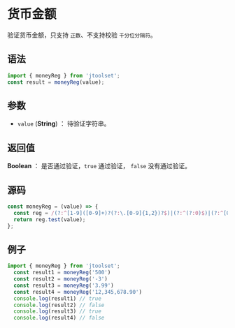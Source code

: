 

# 货币金额

验证货币金额，只支持 `正数`、不支持校验 `千分位分隔符`。

## 语法

```js
import { moneyReg } from 'jtoolset';
const result = moneyReg(value);
```

## 参数

- `value` (**String**) ： 待验证字符串。

## 返回值

**Boolean** ： 是否通过验证，`true` 通过验证， `false` 没有通过验证。

## 源码

```js
const moneyReg = (value) => {
  const reg = /(?:^[1-9]([0-9]+)?(?:\.[0-9]{1,2})?$)|(?:^(?:0)$)|(?:^[0-9]\.[0-9](?:[0-9])?$)/;
  return reg.test(value);
};
```

## 例子

```js
import { moneyReg } from 'jtoolset';
  const result1 = moneyReg('500')
  const result2 = moneyReg('-3')
  const result3 = moneyReg('3.99')
  const result4 = moneyReg('12,345,678.90')
  console.log(result1) // true
  console.log(result2) // false
  console.log(result3) // true
  console.log(result4) // false
```
